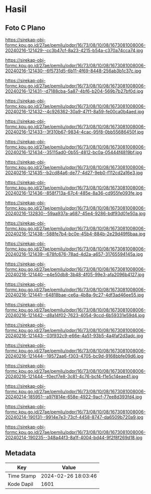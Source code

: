 # Hasil

## Foto C Plano

https://sirekap-obj-formc.kpu.go.id/27ae/pemilu/pdpr/16/73/08/10/08/1673081008006-20240216-121429--cc3b47cf-8a23-4215-b54a-c370a74cca74.jpg

https://sirekap-obj-formc.kpu.go.id/27ae/pemilu/pdpr/16/73/08/10/08/1673081008006-20240216-121430--6f5731d5-6b11-4f69-8448-256ab3b1c37c.jpg

https://sirekap-obj-formc.kpu.go.id/27ae/pemilu/pdpr/16/73/08/10/08/1673081008006-20240216-121431--d7188cba-5a87-4bf6-b204-569b7b27bf0d.jpg

https://sirekap-obj-formc.kpu.go.id/27ae/pemilu/pdpr/16/73/08/10/08/1673081008006-20240216-121432--4c926362-30a9-47f1-8a59-fe00ca0b4aed.jpg

https://sirekap-obj-formc.kpu.go.id/27ae/pemilu/pdpr/16/73/08/10/08/1673081008006-20240216-121433--3f310b67-9834-4cac-95f8-0bb55686450f.jpg

https://sirekap-obj-formc.kpu.go.id/27ae/pemilu/pdpr/16/73/08/10/08/1673081008006-20240216-121434--35115ad0-0b55-4812-bc0a-05444f4819bf.jpg

https://sirekap-obj-formc.kpu.go.id/27ae/pemilu/pdpr/16/73/08/10/08/1673081008006-20240216-121435--b2cd84a6-de77-4d27-9eb0-f112cd2a16e3.jpg

https://sirekap-obj-formc.kpu.go.id/27ae/pemilu/pdpr/16/73/08/10/08/1673081008006-20240216-121436--858f713a-67c4-485e-8a36-cd955fe093fe.jpg

https://sirekap-obj-formc.kpu.go.id/27ae/pemilu/pdpr/16/73/08/10/08/1673081008006-20240216-132830--59aa937a-a687-45e4-9286-bdf93d01e50a.jpg

https://sirekap-obj-formc.kpu.go.id/27ae/pemilu/pdpr/16/73/08/10/08/1673081008006-20240216-121438--588fe7b4-bc0e-45b4-884b-2e29d49f6baa.jpg

https://sirekap-obj-formc.kpu.go.id/27ae/pemilu/pdpr/16/73/08/10/08/1673081008006-20240216-121439--678fc676-78ad-4d2a-a657-31765594145a.jpg

https://sirekap-obj-formc.kpu.go.id/27ae/pemilu/pdpr/16/73/08/10/08/1673081008006-20240216-121440--e4e50db8-3b48-4f05-99e3-afa2096b4127.jpg

https://sirekap-obj-formc.kpu.go.id/27ae/pemilu/pdpr/16/73/08/10/08/1673081008006-20240216-121441--64818bae-ce6a-4b8a-9c27-4df3ad46ee55.jpg

https://sirekap-obj-formc.kpu.go.id/27ae/pemilu/pdpr/16/73/08/10/08/1673081008006-20240216-121442--d8a14f02-7623-4054-9ccd-6b59331e59d4.jpg

https://sirekap-obj-formc.kpu.go.id/27ae/pemilu/pdpr/16/73/08/10/08/1673081008006-20240216-121443--03f932c9-e66e-4a51-93b5-4a4faf2d3adc.jpg

https://sirekap-obj-formc.kpu.go.id/27ae/pemilu/pdpr/16/73/08/10/08/1673081008006-20240216-121444--19572aa6-f303-4705-bc9d-9168bbfe09d6.jpg

https://sirekap-obj-formc.kpu.go.id/27ae/pemilu/pdpr/16/73/08/10/08/1673081008006-20240216-121444--f0ecf7e8-3c81-4c76-bcf4-f1e5c14eae41.jpg

https://sirekap-obj-formc.kpu.go.id/27ae/pemilu/pdpr/16/73/08/10/08/1673081008006-20240214-185951--a97f814e-658e-4922-9acf-77ee8d393fd4.jpg

https://sirekap-obj-formc.kpu.go.id/27ae/pemilu/pdpr/16/73/08/10/08/1673081008006-20240214-190131--9914e7e3-73cf-4458-8747-da6509b720a9.jpg

https://sirekap-obj-formc.kpu.go.id/27ae/pemilu/pdpr/16/73/08/10/08/1673081008006-20240214-190235--348a44f3-8a1f-4004-bd44-9f2f8f269d18.jpg


## Metadata

| Key        | Value               |
| ---------- | ------------------- |
| Time Stamp | 2024-02-26 18:03:46 |
| Kode Dapil | 1601                |



